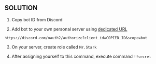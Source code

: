 ## SOLUTION

1. Copy bot ID from Discord

2. Add bot to your own personal server using [dedicated URL](https://discord.com/oauth2/authorize?client_id=817825973789261844&scope=bot) 
```
https://discord.com/oauth2/authorize?client_id=COPIED_ID&scope=bot
```

3. On your server, create role called `Mr.Stark`

4. After assigning yourself to this command, execute command `!!secret`